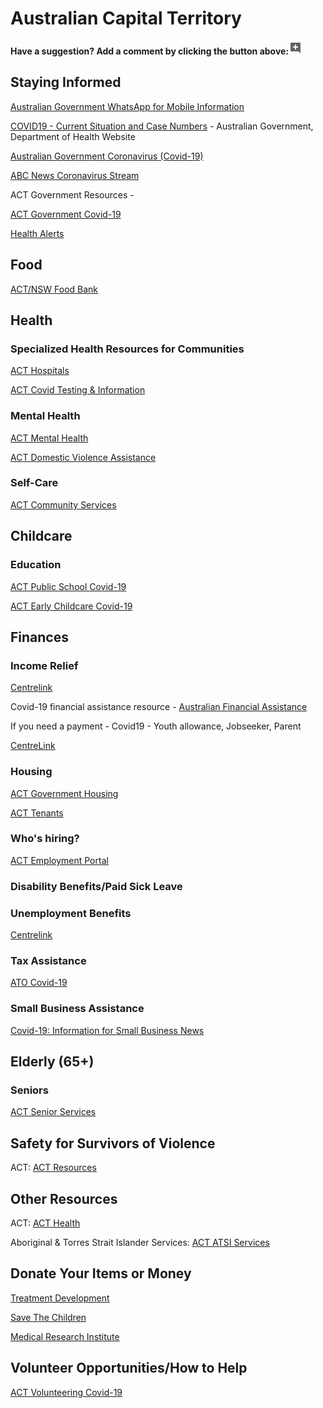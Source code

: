 # Australian Capital Territory

**Have a suggestion? Add a comment by clicking the button above:**![](../.gitbook/assets/0%20%281%29.png)

## Staying Informed

[Australian Government WhatsApp for Mobile Information](http://aus.gov.au/whatsapp)

[COVID19 - Current Situation and Case Numbers](https://www.health.gov.au/news/health-alerts/novel-coronavirus-2019-ncov-health-alert/coronavirus-covid-19-current-situation-and-case-numbers) - Australian Government, Department of Health Website

[Australian Government Coronavirus \(Covid-19\)](https://www.australia.gov.au/?fbclid=IwAR1COwNeE_R1-IIlGFaLPFu0RQLDmefFrwvkTtD3pJpRNKxzLAA2WsrZ6VY)

[ABC News Coronavirus Stream](https://www.abc.net.au/news/story-streams/coronavirus/)

ACT Government Resources -

[ACT Government Covid-19](https://www.covid19.act.gov.au/)

[Health Alerts](https://www.health.gov.au/news/health-alerts/novel-coronavirus-2019-ncov-health-alert)

## Food

[ACT/NSW Food Bank](https://www.foodbank.org.au/news/nsw-act/?state=vic)

## Health

### Specialized Health Resources for Communities

[ACT Hospitals](https://www.accesscanberra.act.gov.au/app/answers/detail/a_id/1859/~/hospitals-in-canberra)

[ACT Covid Testing & Information](https://www.covid19.act.gov.au/protecting-yourself-and-others/getting-tested)

### Mental Health

[ACT Mental Health](https://health.act.gov.au/services/mental-health)

[ACT Domestic Violence Assistance](https://dvcs.org.au/)

### Self-Care

[ACT Community Services](https://www.communityservices.act.gov.au/childdevelopmentservice/2-3-years/movement/development-of-self-care)

## Childcare

### Education

[ACT Public School Covid-19](https://www.education.act.gov.au/public-school-life/information-on-novel-coronavirus-covid-19)

[ACT Early Childcare Covid-19](https://www.education.act.gov.au/early-childhood/the-acts-early-childhood-education-and-care-sector)

## Finances

### Income Relief

[Centrelink](https://www.centrelink.gov.au/)

Covid-19 financial assistance resource - [Australian Financial Assistance](https://moneysmart.gov.au/covid-19-financial-assistance)

If you need a payment - Covid19 - Youth allowance, Jobseeker, Parent

[CentreLink](https://www.servicesaustralia.gov.au/individuals/subjects/affected-coronavirus-covid-19/if-you-need-payment-coronavirus-covid-19)

### Housing

[ACT Government Housing](https://www.communityservices.act.gov.au/hcs)

[ACT Tenants](https://www.accesscanberra.act.gov.au/app/answers/detail/a_id/77/~/residential-tenancies)

### Who's hiring?

[ACT Employment Portal](https://www.cmtedd.act.gov.au/employment-framework/novel-coronavirus-covid-19-advice-for-actps-employees-and-managers)

### Disability Benefits/Paid Sick Leave

### Unemployment Benefits

[Centrelink](https://www.centrelink.gov.au/)

### Tax Assistance

[ATO Covid-19](https://www.ato.gov.au/individuals/dealing-with-disasters/in-detail/specific-disasters/covid-19/)

### Small Business Assistance

[Covid-19: Information for Small Business News](http://www.ato.gov.au/)

## Elderly \(65+\)

### Seniors

[ACT Senior Services](https://www.communityservices.act.gov.au/wac/seniors/ACT_Seniors_Directory/support_services)

## Safety for Survivors of Violence

ACT: [ACT Resources](https://www.communityservices.act.gov.au/women/womens_directory/domestic__and__family_violence)

## Other Resources

ACT: [ACT Health](https://health.act.gov.au/about-our-health-system/novel-coronavirus-covid-19)

Aboriginal & Torres Strait Islander Services: [ACT ATSI Services](https://www.communityservices.act.gov.au/atsia)

## Donate Your Items or Money

[Treatment Development](https://www.rbwhfoundation.com.au/coronavirus-action-fund/)

[Save The Children](https://www.savethechildren.org.au/donate/more-ways-to-give/current-appeals/covid-19-crisis)

[Medical Research Institute](https://www.qimrberghofer.edu.au/coronavirus-donate/)

## Volunteer Opportunities/How to Help

[ACT Volunteering Covid-19](https://www.emergencyvolunteering.com.au/act)

